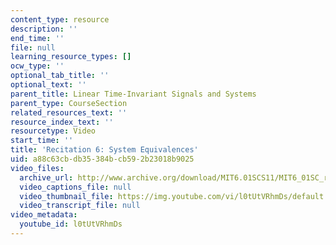 ```yaml
---
content_type: resource
description: ''
end_time: ''
file: null
learning_resource_types: []
ocw_type: ''
optional_tab_title: ''
optional_text: ''
parent_title: Linear Time-Invariant Signals and Systems
parent_type: CourseSection
related_resources_text: ''
resource_index_text: ''
resourcetype: Video
start_time: ''
title: 'Recitation 6: System Equivalences'
uid: a88c63cb-db35-384b-cb59-2b23018b9025
video_files:
  archive_url: http://www.archive.org/download/MIT6.01SCS11/MIT6_01SC_rec6_300k.mp4
  video_captions_file: null
  video_thumbnail_file: https://img.youtube.com/vi/l0tUtVRhmDs/default.jpg
  video_transcript_file: null
video_metadata:
  youtube_id: l0tUtVRhmDs
---
```

